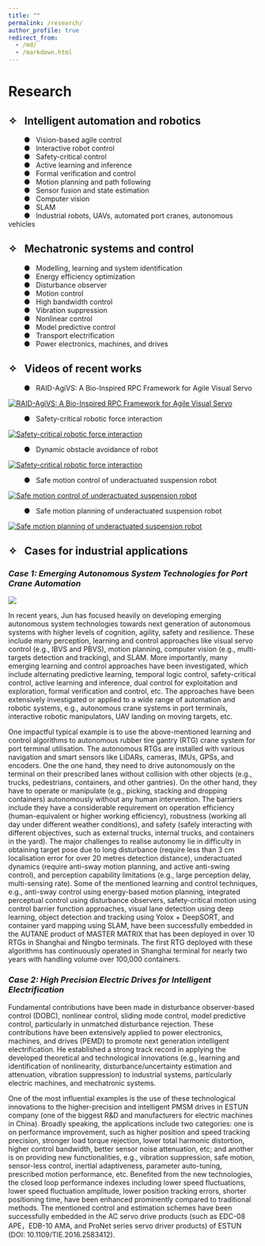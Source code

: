 ```yaml
---
title: ""
permalink: /research/
author_profile: true
redirect_from: 
  - /md/
  - /markdown.html
---
```


# Research

## ✧ &nbsp;&nbsp;Intelligent automation and robotics
  &nbsp;&nbsp;&nbsp;&nbsp;&nbsp;&nbsp;&nbsp;&nbsp;● &nbsp;&nbsp;Vision-based agile control<br>
  &nbsp;&nbsp;&nbsp;&nbsp;&nbsp;&nbsp;&nbsp;&nbsp;● &nbsp;&nbsp;Interactive robot control <br>
  &nbsp;&nbsp;&nbsp;&nbsp;&nbsp;&nbsp;&nbsp;&nbsp;● &nbsp;&nbsp;Safety-critical control<br>
  &nbsp;&nbsp;&nbsp;&nbsp;&nbsp;&nbsp;&nbsp;&nbsp;● &nbsp;&nbsp;Active learning and inference<br>
  &nbsp;&nbsp;&nbsp;&nbsp;&nbsp;&nbsp;&nbsp;&nbsp;● &nbsp;&nbsp;Formal verification and control<br>
  &nbsp;&nbsp;&nbsp;&nbsp;&nbsp;&nbsp;&nbsp;&nbsp;● &nbsp;&nbsp;Motion planning and path following<br>
  &nbsp;&nbsp;&nbsp;&nbsp;&nbsp;&nbsp;&nbsp;&nbsp;● &nbsp;&nbsp;Sensor fusion and state estimation<br>
  &nbsp;&nbsp;&nbsp;&nbsp;&nbsp;&nbsp;&nbsp;&nbsp;● &nbsp;&nbsp;Computer vision<br>
  &nbsp;&nbsp;&nbsp;&nbsp;&nbsp;&nbsp;&nbsp;&nbsp;● &nbsp;&nbsp;SLAM<br>
  &nbsp;&nbsp;&nbsp;&nbsp;&nbsp;&nbsp;&nbsp;&nbsp;● &nbsp;&nbsp;Industrial robots, UAVs, automated port cranes, autonomous vehicles<br>

## ✧	&nbsp;&nbsp;Mechatronic systems and control
  &nbsp;&nbsp;&nbsp;&nbsp;&nbsp;&nbsp;&nbsp;&nbsp;● &nbsp;&nbsp;Modelling, learning and system identification<br>
  &nbsp;&nbsp;&nbsp;&nbsp;&nbsp;&nbsp;&nbsp;&nbsp;● &nbsp;&nbsp;Energy efficiency optimization<br>
  &nbsp;&nbsp;&nbsp;&nbsp;&nbsp;&nbsp;&nbsp;&nbsp;● &nbsp;&nbsp;Disturbance observer<br>
  &nbsp;&nbsp;&nbsp;&nbsp;&nbsp;&nbsp;&nbsp;&nbsp;● &nbsp;&nbsp;Motion control<br>
  &nbsp;&nbsp;&nbsp;&nbsp;&nbsp;&nbsp;&nbsp;&nbsp;● &nbsp;&nbsp;High bandwidth control<br>
  &nbsp;&nbsp;&nbsp;&nbsp;&nbsp;&nbsp;&nbsp;&nbsp;● &nbsp;&nbsp;Vibration suppression<br>
  &nbsp;&nbsp;&nbsp;&nbsp;&nbsp;&nbsp;&nbsp;&nbsp;● &nbsp;&nbsp;Nonlinear control<br>
  &nbsp;&nbsp;&nbsp;&nbsp;&nbsp;&nbsp;&nbsp;&nbsp;● &nbsp;&nbsp;Model predictive control<br>
  &nbsp;&nbsp;&nbsp;&nbsp;&nbsp;&nbsp;&nbsp;&nbsp;● &nbsp;&nbsp;Transport electrification<br>
  &nbsp;&nbsp;&nbsp;&nbsp;&nbsp;&nbsp;&nbsp;&nbsp;● &nbsp;&nbsp;Power electronics, machines, and drives<br>

## ✧  &nbsp;&nbsp;Videos of recent works
  &nbsp;&nbsp;&nbsp;&nbsp;&nbsp;&nbsp;&nbsp;&nbsp;● &nbsp;&nbsp;RAID-AgiVS: A Bio-Inspired RPC Framework for Agile Visual Servo <br>

[![RAID-AgiVS: A Bio-Inspired RPC Framework for Agile Visual Servo](https://img.youtube.com/vi/ZgJ_cuIstP8/0.jpg)](https://youtu.be/ZgJ_cuIstP8)

  &nbsp;&nbsp;&nbsp;&nbsp;&nbsp;&nbsp;&nbsp;&nbsp;● &nbsp;&nbsp;Safety-critical robotic force interaction <br>

[![Safety-critical robotic force interaction](https://img.youtube.com/vi/qzvGprNp2vU/0.jpg)](https://youtu.be/qzvGprNp2vU)

  &nbsp;&nbsp;&nbsp;&nbsp;&nbsp;&nbsp;&nbsp;&nbsp;● &nbsp;&nbsp;Dynamic obstacle avoidance of robot <br>

[![Safety-critical robotic force interaction](https://img.youtube.com/vi/kNY5oEyxj-4/0.jpg)](https://youtu.be/kNY5oEyxj-4)

  &nbsp;&nbsp;&nbsp;&nbsp;&nbsp;&nbsp;&nbsp;&nbsp;● &nbsp;&nbsp;Safe motion control of underactuated suspension robot <br>

[![Safe motion control of underactuated suspension robot](https://img.youtube.com/vi/rwwKk4ljFWI/0.jpg)](https://www.youtube.com/watch?v=rwwKk4ljFWI)

  &nbsp;&nbsp;&nbsp;&nbsp;&nbsp;&nbsp;&nbsp;&nbsp;● &nbsp;&nbsp;Safe motion planning of underactuated suspension robot <br>

[![Safe motion planning of underactuated suspension robot](https://img.youtube.com/vi/8Fh2PYZnidg/0.jpg)](https://www.youtube.com/watch?v=8Fh2PYZnidg)


## ✧	&nbsp;&nbsp;Cases for industrial applications
###  *Case 1: Emerging Autonomous System Technologies for Port Crane Automation*


[![](https://img.youtube.com/vi/zftOlgDQsJI/0.jpg)](https://www.youtube.com/watch?v=zftOlgDQsJI)

In recent years, Jun has focused heavily on developing emerging autonomous system technologies towards next generation of autonomous systems with higher levels of cognition, agility, safety and resilience. These include many perception, learning and control approaches like visual servo control (e.g., IBVS and PBVS), motion planning, computer vision (e.g., multi-targets detection and tracking), and SLAM. More importantly, many emerging learning and control approaches have been investigated, which include alternating predictive learning, temporal logic control, safety-critical control, active learning and inference, dual control for exploitation and exploration, formal verification and control, etc. The approaches have been extensively investigated or applied to a wide range of automation and robotic systems, e.g., autonomous crane systems in port terminals, interactive robotic manipulators, UAV landing on moving targets, etc. 

One impactful typical example is to use the above-mentioned learning and control algorithms to autonomous rubber tire gantry (RTG) crane system for port terminal utilisation. The autonomous RTGs are installed with various navigation and smart sensors like LiDARs, cameras, IMUs, GPSs, and encoders. One the one hand, they need to drive autonomously on the terminal on their prescribed lanes without collision with other objects (e.g., trucks, pedestrians, containers, and other gantries). On the other hand, they have to operate or manipulate (e.g., picking, stacking and dropping containers) autonomously without any human intervention. The barriers include they have a considerable requirement on operation efficiency (human-equivalent or higher working efficiency), robustness (working all day under different weather conditions), and safety (safely interacting with different objectives, such as external trucks, internal trucks, and containers in the yard). The major challenges to realise autonomy lie in difficulty in obtaining target pose due to long disturbance (require less than 3 cm localisation error for over 20 metres detection distance), underactuated dynamics (require anti-sway motion planning, and active anti-swing control), and perception capability limitations (e.g., large perception delay, multi-sensing rate). Some of the mentioned learning and control techniques, e.g., anti-sway control using energy-based motion planning, integrated perceptual control using disturbance observers, safety-critical motion using control barrier function approaches, visual lane detection using deep learning, object detection and tracking using Yolox + DeepSORT, and container yard mapping using SLAM, have been successfully embedded in the AUTANE product of MASTER MATRIX that has been deployed in over 10 RTGs in Shanghai and Ningbo terminals. The first RTG deployed with these algorithms has continuously operated in Shanghai terminal for nearly two years with handling volume over 100,000 containers.

###  *Case 2: High Precision Electric Drives for Intelligent Electrification*
Fundamental contributions have been made in disturbance observer-based control (DOBC), nonlinear control, sliding mode control, model predictive control, particularly in unmatched disturbance rejection. These contributions have been extensively applied to power electronics, machines, and drives (PEMD) to promote next generation intelligent electrification. He established a strong track record in applying the developed theoretical and technological innovations (e.g., learning and identification of nonlinearity, disturbance/uncertainty estimation and attenuation, vibration suppression) to industrial systems, particularly electric machines, and mechatronic systems. 

One of the most influential examples is the use of these technological innovations to the higher-precision and intelligent PMSM drives in ESTUN company (one of the biggest R&D and manufacturers for electric machines in China). Broadly speaking, the applications include two categories: one is on performance improvement, such as higher position and speed tracking precision, stronger load torque rejection, lower total harmonic distortion, higher control bandwidth, better sensor noise attenuation, etc; and another is on providing new functionalities, e.g., vibration suppression, safe motion, sensor-less control, inertial adaptiveness, parameter auto-tuning, prescribed motion performance, etc. Benefited from the new technologies, the closed loop performance indexes including lower speed fluctuations, lower speed fluctuation amplitude, lower position tracking errors, shorter positioning time, have been enhanced prominently compared to traditional methods. The mentioned control and estimation schemes have been successfully embedded in the AC servo drive products (such as EDC-08 APE，EDB-10 AMA, and ProNet series servo driver products) of ESTUN (DOI: 10.1109/TIE.2016.2583412).






